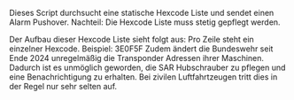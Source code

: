 Dieses Script durchsucht eine statische Hexcode Liste und sendet einen Alarm Pushover.
Nachteil: Die Hexcode Liste muss stetig gepflegt werden.

Der Aufbau dieser Hexcode Liste sieht folgt aus: Pro Zeile steht ein einzelner Hexcode. Beispiel: 3E0F5F
Zudem ändert die Bundeswehr seit Ende 2024 unregelmäßig die Transponder Adressen ihrer Maschinen. Dadurch ist es unmöglich geworden, die SAR Hubschrauber zu pflegen und eine Benachrichtigung zu erhalten. Bei zivilen Luftfahrtzeugen tritt dies in der Regel nur sehr selten auf.
